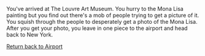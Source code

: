 You've arrived at The Louvre Art Museum. You hurry to the Mona Lisa painting but you find out there's a mob of people trying to get a picture of it. You squish through the people to desperately get a photo of the Mona Lisa. After you get your photo, you leave in one piece to the airport and head back to New York.

[Return back to Airport](../airport.md)